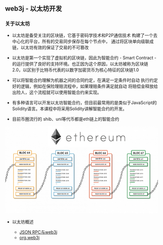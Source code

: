 ## web3j - 以太坊开发  

### 关于以太坊

* 以太坊是备受关注的区块链，它基于密码学技术和P2P通信技术 构建了一个去中心化的平台，所有的交易同步保存在每个节点中， 通过将区块单向级联成链，以太坊有效的保证了交易的不可篡改


* 以太坊是第一个实现了虚拟机的区块链，因此为智能合约 - Smart Contract - 的运行提供了良好的支持环境。也正因为这个原因，以太坊被称为区块链 2.0，以区别于比特币代表的以数字加密货币为核心特征的区块链1.0


* 可以将智能合约理解为机器之间的合同约定，在满足一定条件时自动 执行约定好的逻辑，例如在保险理赔流程中，如果理赔条件满足就自动 将赔偿金释放给出险人，这个流程就可以使用智能合约来实现。


* 有多种语言可以开发以太坊智能合约，但目前最常用的是类似于JavaScript的 Solidity语言。本课程中将采用Solidity讲解智能合约的开发。


* 目前币圈流行的 shib、uni等代币都是eth链上的智能合约


![image-20210607105632073](docs/img/eth_info.png)


* 以太坊概述

    - [JSON RPC与web3j](docs/JSONRPC_web3j.md)  
    - [org.web3j](docs/org.web3j.md)


